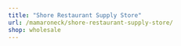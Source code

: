 ```yaml
---
title: "Shore Restaurant Supply Store"
url: /mamaroneck/shore-restaurant-supply-store/
shop: wholesale
---
```

